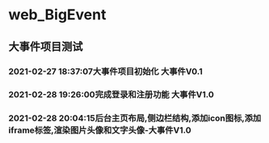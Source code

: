 # web_BigEvent
## 大事件项目测试
### 2021-02-27 18:37:07大事件项目初始化  大事件V0.1
### 2021-02-28 19:26:00完成登录和注册功能 大事件V1.0
### 2021-02-28 20:04:15后台主页布局,侧边栏结构,添加icon图标,添加iframe标签,渲染图片头像和文字头像-大事件V1.0